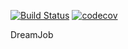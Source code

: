 [![Build Status](https://travis-ci.org/faimon/job4j_dreamJob.svg?branch=master)](https://travis-ci.org/faimon/job4j_dreamJob)
[![codecov](https://codecov.io/gh/faimon/job4j_dreamJob/branch/master/graph/badge.svg?token=O3LP1CVJHT)](https://codecov.io/gh/faimon/job4j_dreamJob)

DreamJob